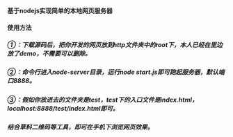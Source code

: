 #### 基于nodejs实现简单的本地网页服务器
#### 使用方法
##### ①：下载源码后，把你开发的网页放到http文件夹中的root下，本人已经在里边放了demo，不需要可以删除。
##### ②：命令行进入node-server目录，运行node start.js即可跑起服务器，默认端口8888。
##### ③：假如你放进去的文件夹是test，test下的入口文件是index.html，localhost:8888/test/index.html即可。
##### 结合草料二维码等工具，即可在手机下浏览网页效果。
